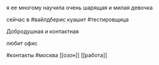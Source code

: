 я ее многому научила очень шарящая и милая девочка

сейчас в #вайлдберис куашит #тестировщица 

Добродушная и контактная 

любит офис

#контакты  #москва 
[[озон]]
[[работа]]